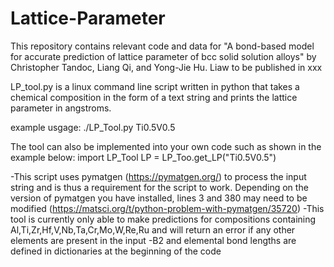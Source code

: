 # Lattice-Parameter

This repository contains relevant code and data for "A bond-based model for accurate prediction of lattice parameter of bcc solid solution alloys" by Christopher Tandoc, Liang Qi, and Yong-Jie Hu. Liaw to be published in xxx

LP_tool.py is a linux command line script written in python that takes a chemical composition in the form of a text string and prints the lattice parameter in angstroms.

example usgage: ./LP_Tool.py Ti0.5V0.5

The tool can also be implemented into your own code such as shown in the example below:
import LP_Tool
LP = LP_Too.get_LP("Ti0.5V0.5")

-This script uses pymatgen (https://pymatgen.org/) to process the input string and is thus a requirement for the script to work. Depending on the version of pymatgen you have installed, lines 3 and 380 may need to be modified (https://matsci.org/t/python-problem-with-pymatgen/35720)
-This tool is currently only able to make predictions for compositions containing Al,Ti,Zr,Hf,V,Nb,Ta,Cr,Mo,W,Re,Ru and will return an error if any other elements are present in the input 
-B2 and elemental bond lengths are defined in dictionaries at the beginning of the code
